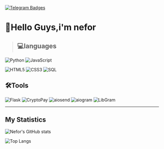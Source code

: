 <div id="badges">
  <a href="https://t.me/NEFORNDU">
    <img src="https://shields.io/badge/telegram-blue?logo=telegram" alt="Telegram Badges"/>
  </a>


# 👋Hello Guys,i'm nefor 

> ## 💻languages 
![Python](https://img.shields.io/badge/Python-000000?style=for-the-badge&logo=python) ![JavaScript](https://img.shields.io/badge/JavaScript-000000?style=for-the-badge&logo=javascript)

![HTML5](https://img.shields.io/badge/HTML5-000000?style=for-the-badge&logo=html5) 
![CSS3](https://img.shields.io/badge/CSS3-000000?style=for-the-badge&logo=css)
![SQL](https://img.shields.io/badge/SQL-000000?style=for-the-badge&logo=postgresql&logoColor=white) 

## 🛠️Tools
![Flask](https://img.shields.io/badge/Flask-000000?style=for-the-badge&logo=flask&logoColor=white) ![CryptoPay](https://img.shields.io/badge/CryptoPay-000000?style=for-the-badge&logo=.) 
![aiosend](https://img.shields.io/badge/aiosend-000000?style=for-the-badge&logo=.) ![aiogram](https://img.shields.io/badge/aiogram-000000?style=for-the-badge&logo=.) ![LibGram](https://img.shields.io/badge/LibGram-000000?style=for-the-badge&logo=.)

---
## My Statistics 

![Nefor's GitHub stats](https://github-readme-stats.vercel.app/api?username=NEFORCEO&show_icons=true&theme=tokyonight)

![Top Langs](https://github-readme-stats.vercel.app/api/top-langs/?username=NEFORCEO&theme=tokyonight)